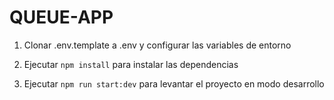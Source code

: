 # QUEUE-APP

1. Clonar .env.template a .env y configurar las variables de entorno

2. Ejecutar `npm install` para instalar las dependencias

3. Ejecutar `npm run start:dev` para levantar el proyecto en modo desarrollo